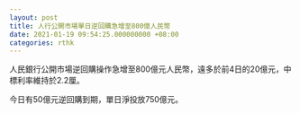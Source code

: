 ```yaml
---
layout: post
title: 人行公開市場單日逆回購急增至800億人民幣
date: 2021-01-19 09:54:25.000000000 +08:00
categories: rthk
---
```


人民銀行公開市場逆回購操作急增至800億元人民幣，遠多於前4日的20億元，中標利率維持於2.2厘。

今日有50億元逆回購到期，單日淨投放750億元。
